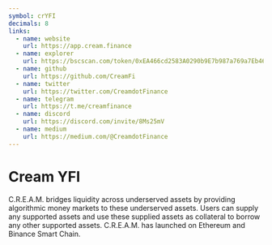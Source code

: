 ```yaml
---
symbol: crYFI
decimals: 8
links:
  - name: website
    url: https://app.cream.finance
  - name: explorer
    url: https://bscscan.com/token/0xEA466cd2583A0290b9E7b987a769a7Eb468FB0A5
  - name: github
    url: https://github.com/CreamFi
  - name: twitter
    url: https://twitter.com/CreamdotFinance
  - name: telegram
    url: https://t.me/creamfinance
  - name: discord
    url: https://discord.com/invite/8Ms25mV
  - name: medium
    url: https://medium.com/@CreamdotFinance
---
```


# Cream YFI

C.R.E.A.M. bridges liquidity across underserved assets by providing algorithmic money markets to these underserved assets. Users can supply any supported assets and use these supplied assets as collateral to borrow any other supported assets. C.R.E.A.M. has launched on Ethereum and Binance Smart Chain.
